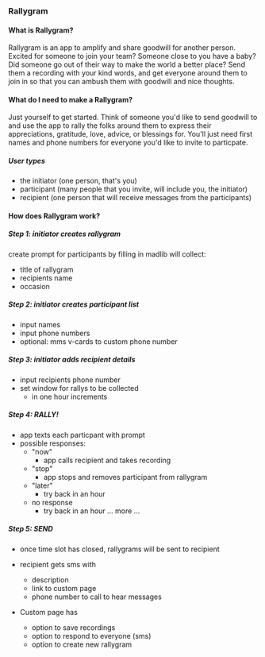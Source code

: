 ### Rallygram

#### What is Rallygram?
Rallygram is an app to amplify and share goodwill for another person. Excited for someone to join your team? Someone close to you have a baby? Did someone go out of their way to make the world a better place? Send them a recording with your kind words, and get everyone around them to join in so that you can ambush them with goodwill and nice thoughts. 

#### What do I need to make a Rallygram?
Just yourself to get started. Think of someone you'd like to send goodwill to and use the app to rally the folks around them to express their appreciations, gratitude, love, advice, or blessings for. You'll just need first names and phone numbers for everyone you'd like to invite to particpate.

##### User types
- the initiator (one person, that's you)
- participant (many people that you invite, will include you, the initiator)
- recipient (one person that will receive messages from the participants)

#### How does Rallygram work?

##### Step 1: initiator creates rallygram
create prompt for participants by filling in madlib
will collect:
- title of rallygram
- recipients name
- occasion

##### Step 2: initiator creates participant list
- input names
- input phone numbers
- optional: mms v-cards to custom phone number

##### Step 3: initiator adds recipient details
- input recipients phone number
- set window for rallys to be collected
	- in one hour increments

##### Step 4: RALLY!
- app texts each particpant with prompt
- possible responses: 
	- "now"
		- app calls recipient and takes recording
	- "stop"
		- app stops and removes participant from rallygram
	- "later"
		- try back in an hour
	- no response
		- try back in an hour
	... more ...

##### Step 5: SEND
- once time slot has closed, rallygrams will be sent to recipient 
- recipient gets sms with 
	- description 
	- link to custom page
	- phone number to call to hear messages

- Custom page has 
	- option to save recordings
	- option to respond to everyone (sms)
	- option to create new rallygram
